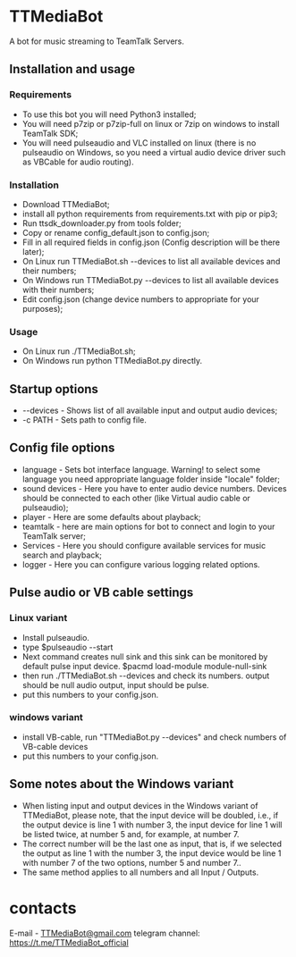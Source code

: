 # TTMediaBot
A bot for music streaming to TeamTalk Servers.

## Installation and usage
### Requirements
* To use this bot you will need Python3 installed;
* You will need p7zip or p7zip-full on linux or 7zip on windows to install TeamTalk SDK;
* You will need pulseaudio and VLC installed on linux (there is no pulseaudio on Windows, so you need a virtual audio device driver such as VBCable for audio routing).
### Installation
* Download TTMediaBot;
* install all python requirements from requirements.txt with pip or pip3;
* Run ttsdk_downloader.py from tools folder;
* Copy or rename config_default.json to config.json;
* Fill in all required fields in config.json (Config description will be there later);
* On Linux run TTMediaBot.sh --devices to list all available devices and their numbers;
* On Windows run TTMediaBot.py --devices to list all available devices with their numbers;
* Edit config.json (change device numbers to appropriate for your purposes);
### Usage
* On Linux run ./TTMediaBot.sh;
* On Windows run python TTMediaBot.py directly.

## Startup options
* --devices - Shows list of all available input and output audio devices;
* -c PATH - Sets path to config file.

## Config file options
* language - Sets bot interface language. Warning! to select some language you need appropriate language folder inside "locale" folder;
* sound devices - Here you have to enter audio device numbers. Devices should be connected to each other (like Virtual audio cable or pulseaudio);
* player - Here are some defaults about playback;
* teamtalk - here are main options for bot to connect and login to your TeamTalk server;
* Services - Here you should configure available services for music search and playback;
* logger - Here you can configure various logging related options.

## Pulse audio or VB cable settings
### Linux variant
* Install pulseaudio.
* type $pulseaudio --start
* Next command creates null sink and this sink can be monitored by default pulse input device. 
$pacmd load-module module-null-sink
* then run ./TTMediaBot.sh --devices and check its numbers. 
output should be null audio output, input should be pulse.
* put this numbers to your config.json.
### windows variant
* install VB-cable, run "TTMediaBot.py --devices" and check numbers of VB-cable devices 
* put this numbers to your config.json.
## Some notes about the Windows variant
* When listing input and output devices in the Windows variant of TTMediaBot, please note, that the input device will be doubled, i.e., if the output device is line 1 with number 3, the input device for line 1 will be listed twice, at number 5 and, for example, at number 7.
* The correct number will be the last one as input, that is, if we selected the output as line 1 with the number 3, the input device would be line 1 with number 7 of the two options, number 5 and number 7..
* The same method applies to all numbers and all Input / Outputs.
# contacts
E-mail - TTMediaBot@gmail.com
telegram channel: https://t.me/TTMediaBot_official
